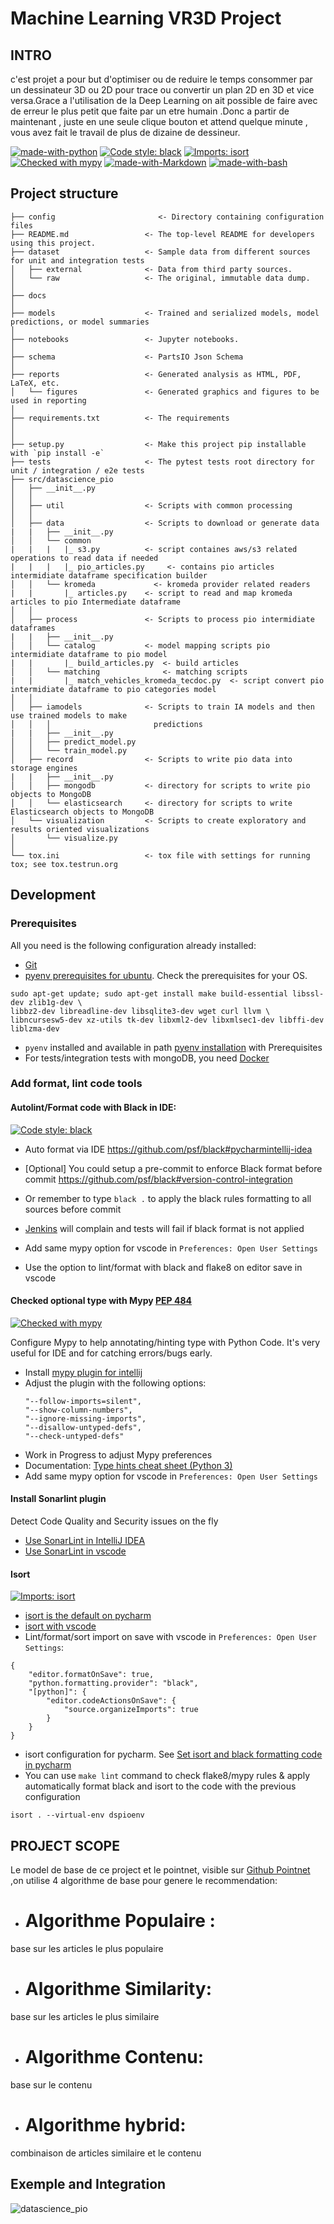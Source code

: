 
# Machine Learning VR3D Project #

## INTRO
c'est projet a pour but d'optimiser ou de reduire le temps consommer par un dessinateur 3D ou 2D pour trace ou convertir 
un plan 2D en 3D et vice versa.Grace a l'utilisation de la Deep Learning on ait possible de faire avec de erreur le plus 
petit que faite par un etre humain .Donc a partir de maintenant , juste en une seule clique bouton et attend quelque 
minute , vous avez fait le travail de plus de dizaine de dessineur.

[![made-with-python](https://img.shields.io/badge/Made%20with-Python-1f425f.svg)](https://www.python.org/)
[![Code style: black](https://img.shields.io/badge/code%20style-black-000000.svg)](https://github.com/psf/black)
[![Imports: isort](https://img.shields.io/badge/%20imports-isort-%231674b1?style=flat&labelColor=ef8336)](https://pycqa.github.io/isort/)
[![Checked with mypy](https://camo.githubusercontent.com/34b3a249cd6502d0a521ab2f42c8830b7cfd03fa/687474703a2f2f7777772e6d7970792d6c616e672e6f72672f7374617469632f6d7970795f62616467652e737667)](http://mypy-lang.org/)
[![made-with-Markdown](https://img.shields.io/badge/Made%20with-Markdown-1f425f.svg)](http://commonmark.org)
[![made-with-bash](https://img.shields.io/badge/Made%20with-Bash-1f425f.svg)](https://www.gnu.org/software/bash/)

## Project structure

```
├── config                       <- Directory containing configuration files
├── README.md                 <- The top-level README for developers using this project.
├── dataset                   <- Sample data from different sources for unit and integration tests
│   ├── external              <- Data from third party sources.
│   └── raw                   <- The original, immutable data dump.
│
├── docs               
│
├── models                    <- Trained and serialized models, model predictions, or model summaries
│
├── notebooks                 <- Jupyter notebooks. 
│
├── schema                    <- PartsIO Json Schema
│
├── reports                   <- Generated analysis as HTML, PDF, LaTeX, etc.
│   └── figures               <- Generated graphics and figures to be used in reporting
│
├── requirements.txt          <- The requirements 
│                         
│
├── setup.py                  <- Make this project pip installable with `pip install -e`
├── tests                     <- The pytest tests root directory for unit / integration / e2e tests
├── src/datascience_pio                
│   ├── __init__.py    
│   │
│   ├── util                  <- Scripts with common processing
│   │
│   ├── data                  <- Scripts to download or generate data
|   |   ├── __init__.py    
│   │   └── common 
|   |   |   |_ s3.py          <- script containes aws/s3 related operations to read data if needed
|   |   |   |_ pio_articles.py     <- contains pio articles intermidiate dataframe specification builder
│   │   └── kromeda             <- kromeda provider related readers 
|   |       |_ articles.py    <- script to read and map kromeda articles to pio Intermediate dataframe       
│   │
│   ├── process               <- Scripts to process pio intermidiate dataframes
|   |   ├── __init__.py    
│   │   └── catalog           <- model mapping scripts pio intermidiate dataframe to pio model
|   |       |_ build_articles.py  <- build articles
│   │   └── matching              <- matching scripts 
|   |       |_ match_vehicles_kromeda_tecdoc.py  <- script convert pio intermidiate dataframe to pio categories model
│   │
│   ├── iamodels              <- Scripts to train IA models and then use trained models to make
│   │   │                       predictions
|   |   ├── __init__.py    
│   │   ├── predict_model.py
│   │   └── train_model.py
│   ├── record                <- Scripts to write pio data into storage engines
|   |   ├── __init__.py    
│   │   ├── mongodb           <- directory for scripts to write pio objects to MongoDB
│   │   └── elasticsearch     <- directory for scripts to write Elasticsearch objects to MongoDB
│   └── visualization         <- Scripts to create exploratory and results oriented visualizations
│       └── visualize.py
│
└── tox.ini                   <- tox file with settings for running tox; see tox.testrun.org
```


## Development

### Prerequisites
All you need is the following configuration already installed:

* [Git](https://git-scm.com/book/en/v2/Getting-Started-Installing-Git)
* [pyenv prerequisites for ubuntu](https://github.com/pyenv/pyenv/wiki#suggested-build-environment). Check the prerequisites for your OS.

```
sudo apt-get update; sudo apt-get install make build-essential libssl-dev zlib1g-dev \
libbz2-dev libreadline-dev libsqlite3-dev wget curl llvm \
libncursesw5-dev xz-utils tk-dev libxml2-dev libxmlsec1-dev libffi-dev liblzma-dev
```

* `pyenv` installed and available in path [pyenv installation](https://github.com/pyenv/pyenv#installation) with Prerequisites 
* For tests/integration tests with mongoDB, you need [Docker](https://docs.docker.com/engine/install/ubuntu/)



### Add format, lint code tools

#### Autolint/Format code with Black in IDE:

[![Code style: black](https://img.shields.io/badge/code%20style-black-000000.svg)](https://github.com/psf/black)

* Auto format via IDE https://github.com/psf/black#pycharmintellij-idea
* [Optional] You could setup a pre-commit to enforce Black format before commit https://github.com/psf/black#version-control-integration
* Or remember to type `black .` to apply the black rules formatting to all sources before commit
* [Jenkins](https://jenkins.parts-advisor.com/job/parts-io/job/etl/lastCompletedBuild/testReport/) will complain and tests will fail if black format is not applied

* Add same mypy option for vscode in `Preferences: Open User Settings`
* Use the option to lint/format with black and flake8 on editor save in vscode

#### Checked optional type with Mypy [PEP 484](https://www.python.org/dev/peps/pep-0484/)

[![Checked with mypy](https://camo.githubusercontent.com/34b3a249cd6502d0a521ab2f42c8830b7cfd03fa/687474703a2f2f7777772e6d7970792d6c616e672e6f72672f7374617469632f6d7970795f62616467652e737667)](http://mypy-lang.org/)

Configure Mypy to help annotating/hinting type with Python Code. It's very useful for IDE and for catching errors/bugs early. 

* Install [mypy plugin for intellij](https://plugins.jetbrains.com/plugin/11086-mypy)
* Adjust the plugin with the following options:
    ```
    "--follow-imports=silent",
    "--show-column-numbers",
    "--ignore-missing-imports",
    "--disallow-untyped-defs",
    "--check-untyped-defs"
    ```  
* Work in Progress to adjust Mypy preferences
* Documentation: [Type hints cheat sheet (Python 3)](https://mypy.readthedocs.io/en/stable/cheat_sheet_py3.html)
* Add same mypy option for vscode in `Preferences: Open User Settings` 

#### Install Sonarlint plugin

Detect Code Quality and Security issues on the fly

* [Use SonarLint in IntelliJ IDEA](https://www.sonarlint.org/intellij/)
* [Use SonarLint in vscode](https://www.sonarlint.org/vscode)

#### Isort

[![Imports: isort](https://img.shields.io/badge/%20imports-isort-%231674b1?style=flat&labelColor=ef8336)](https://pycqa.github.io/isort/)

* [isort is the default on pycharm](https://www.jetbrains.com/help/pycharm/code-style-python.html#imports_table)
* [isort with vscode](https://cereblanco.medium.com/setup-black-and-isort-in-vscode-514804590bf9)
* Lint/format/sort import on save with vscode in `Preferences: Open User Settings`:

```
{
    "editor.formatOnSave": true,
    "python.formatting.provider": "black",
    "[python]": {
        "editor.codeActionsOnSave": {
            "source.organizeImports": true
        }
    }
}
```

* isort configuration for pycharm. See [Set isort and black formatting code in pycharm](https://www.programmersought.com/article/23126972182/)
* You can use `make lint` command to check flake8/mypy rules & apply automatically format black and isort to the code with the previous configuration

```
isort . --virtual-env dspioenv
```

## PROJECT SCOPE
Le model de base de ce project et le pointnet, visible sur  [Github Pointnet](https://github.com/charlesq34/pointnet) ,on utilise 4 algorithme de base pour genere le recommendation:
* # Algorithme Populaire : 
base sur les articles le plus populaire
* # Algorithme Similarity:
base sur les articles le plus similaire
* # Algorithme Contenu:
base sur le contenu
* # Algorithme hybrid:
combinaison de articles similaire et le contenu

## Exemple and Integration
![datascience_pio](https://github.com/anjaragit/ML_VR3D/blob/main/MAS.gif)
